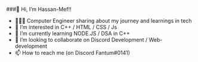 ###👋 Hi, I’m Hassan-Mef!!

- 👩🏻‍💻 Computer Engineer sharing about my journey and learnings in tech </br>
- 👀 I’m interested in C++ / HTML  / CSS / Js
- 🌱 I’m currently learning  NODE.JS   / DSA in C++
- 💞️ I’m looking to collaborate on Discord Development / Web-development
- 📫 How to reach me (on Discord Fantum#0141)
  


